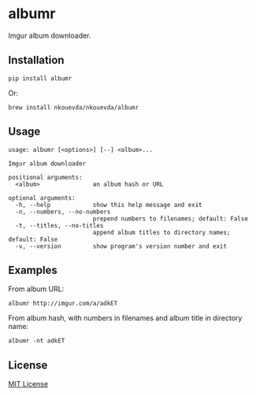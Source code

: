 # albumr

Imgur album downloader.

## Installation

    pip install albumr

Or:

    brew install nkouevda/nkouevda/albumr

## Usage

```
usage: albumr [<options>] [--] <album>...

Imgur album downloader

positional arguments:
  <album>               an album hash or URL

optional arguments:
  -h, --help            show this help message and exit
  -n, --numbers, --no-numbers
                        prepend numbers to filenames; default: False
  -t, --titles, --no-titles
                        append album titles to directory names; default: False
  -v, --version         show program's version number and exit
```

## Examples

From album URL:

    albumr http://imgur.com/a/adkET

From album hash, with numbers in filenames and album title in directory name:

    albumr -nt adkET

## License

[MIT License](LICENSE.txt)
